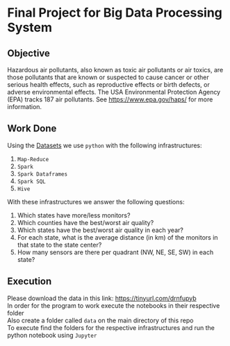 # Final Project for Big Data Processing System
## Objective
Hazardous air pollutants, also known as toxic air pollutants or air toxics, are those pollutants that are known or suspected to cause cancer or other serious health effects, such as reproductive effects or birth defects, or adverse environmental effects. The USA Environmental Protection Agency (EPA) tracks 187 air pollutants. See https://www.epa.gov/haps/ for more information.
## Work Done
Using the [Datasets](data/) we use `python` with the following infrastructures:
1. `Map-Reduce`
2. `Spark`
3. `Spark Dataframes`
4. `Spark SQL`
5. `Hive` 

With these infrastructures we answer the following questions:

1. Which states have more/less monitors?
2. Which counties have the best/worst air quality?
3. Which states have the best/worst air quality in each year?
4. For each state, what is the average distance (in km) of the monitors in that state to the state center?
5. How many sensors are there per quadrant (NW, NE, SE, SW) in each state?
## Execution
Please download the data in this link: https://tinyurl.com/drnfupyb \
In order for the program to work execute the notebooks in their respective folder \
Also create a folder called `data` on the main directory of this repo \
To execute find the folders for the respective infrastructures and run the python notebook using `Jupyter`

